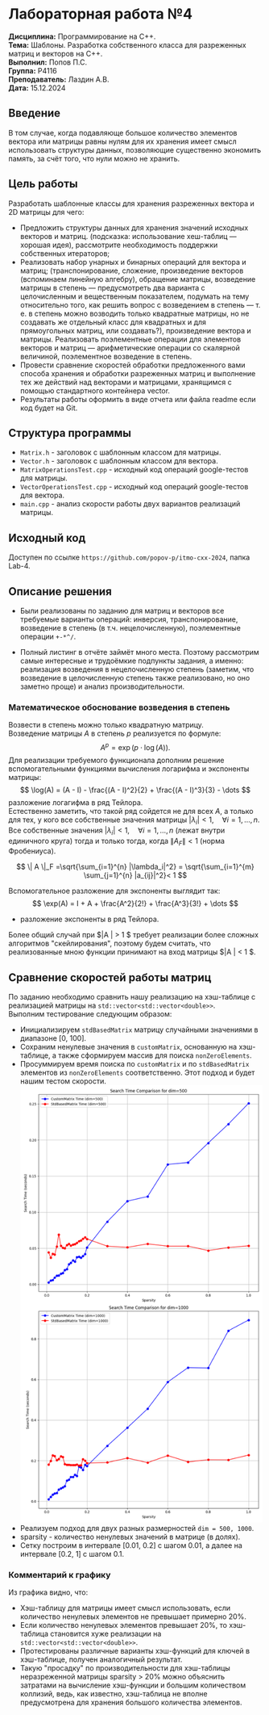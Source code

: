 # Лабораторная работа №4
**Дисциплина:** Программирование на С++.  
**Тема:** Шаблоны. Разработка собственного класса для разреженных матриц и векторов на C++.  
**Выполнил:** Попов П.С.  
**Группа:** P4116  
**Преподаватель:** Лаздин А.В.  
**Дата:** 15.12.2024

## Введение
В том случае, когда подавляюще большое количество элементов вектора или матрицы равны нулям для их хранения имеет смысл использовать структуры данных, позволяющие существенно экономить память, за счёт того, что нули можно не хранить.
## Цель работы

Разработать шаблонные классы для хранения разреженных вектора и 2D матрицы для чего:
- Предложить структуры данных для хранения значений исходных векторов и матриц. (подсказка: использование хеш-таблиц — хорошая идея), рассмотрите необходимость поддержки собственных итераторов;
- Реализовать набор унарных и бинарных операций для вектора и матриц; (транспонирование, сложение, произведение векторов (вспоминаем линейную алгебру), обращение матрицы, возведение матрицы в степень — предусмотреть два варианта с целочисленным и вещественным показателем, подумать на тему относительно того, как решить вопрос с возведением в степень — т.  е. в степень можно возводить только квадратные матрицы, но не создавать же отдельный класс для квадратных и для прямоугольных матриц, или создавать?), произведение вектора и матрицы.
Реализовать поэлементные операции для элементов векторов и матриц — арифметические операции со скалярной величиной, поэлементное возведение в степень.
- Провести сравнение скоростей обработки предложенного вами способа хранения и обработки разреженных матриц и выполнение тех же действий над векторами и матрицами, хранящимся с помощью стандартного контейнера vector.
- Результаты работы оформить в виде отчета или файла readme если код будет на Git.

## Структура программы
- `Matrix.h` - заголовок с шаблонным классом для матрицы.
- `Vector.h` - заголовок с шаблонным классом для вектора.
- `MatrixOperationsTest.cpp` - исходный код операций google-тестов для матрицы.
- `VectorOperationsTest.cpp` - исходный код операций google-тестов для вектора.
- `main.cpp` - анализ скорости работы двух вариантов реализаций матрицы.

## Исходный код 
Доступен по ссылке `https://github.com/popov-p/itmo-cxx-2024`, папка Lab-4.
## Описание решения
- Были реализованы по заданию для матриц и векторов все требуемые варианты операций: инверсия, транспонирование, возведение в степень (в т.ч. нецелочисленную), поэлементные операции `+-*^/`.

- Полный листинг в отчёте займёт много места. Поэтому рассмотрим самые интересные и трудоёмкие подпункты задания, а именно: реализация возведения в нецелочисленную степень (заметим, что возведение в целочисленную степень также реализовано, но оно заметно проще) и анализ производительности.
### Математическое обоснование возведения в степень
Возвести в степень можно только квадратную матрицу.  
Возведение матрицы $A$ в степень $p$ реализуется по формуле:
$$
A^p = \exp(p \cdot \log(A)).
$$
Для реализации требуемого функционала дополним решение вспомогательными функциями вычисления логарифма и экспоненты матрицы:
$$
\log(A) = (A - I) - \frac{(A - I)^2}{2} + \frac{(A - I)^3}{3} - \dots
$$
разложение логагифма в ряд Тейлора.  
Естественно заметить, что такой ряд сойдется не для всех $A$, а  только для тех, у кого все собственные значения матрицы $|\lambda_i| < 1, \quad \forall i = 1, \ldots, n$.  
Все собственные значения $|\lambda_i| < 1, \quad \forall i = 1, \ldots, n$ (лежат внутри единичного круга) тогда и только тогда, когда $\|A_F\| < 1$ (норма Фробениуса).

$$ \| A \|_F =\sqrt{\sum_{i=1}^{n} |\lambda_i|^2} = \sqrt{\sum_{i=1}^{m} \sum_{j=1}^{n} |a_{ij}|^2}< 1 $$

Вспомогательное разложение для экспоненты выглядит так: 
$$
\exp(A) = I + A + \frac{A^2}{2!} + \frac{A^3}{3!} + \dots
$$
- разложение экспоненты в ряд Тейлора.

Более общий случай при $\|A \| > 1 $ требует реализации более сложных алгоритмов "скейлирования", поэтому будем считать, что реализованные мною функции принимают на вход матрицы $\|A \| < 1 $.
## Сравнение скоростей работы матриц
По заданию необходимо сравнить нашу реализацию на хэш-таблице с реализацией матрицы на `std::vector<std::vector<double>>`.  
Выполним тестирование следующим образом:
- Инициализируем `stdBasedMatrix` матрицу случайными значениями в диапазоне [0, 100].
- Сохраним ненулевые значения в `customMatrix`, основанную на хэш-таблице, а также сформируем массив для поиска `nonZeroElements`.
- Просуммируем время поиска по `customMatrix` и по `stdBasedMatrix` элементов из `nonZeroElements` соответственно. Этот подход и будет нашим тестом скорости.
![Графики](output.png)
- Реализуем подход для двух разных размерностей `dim = 500, 1000`.
- sparsity - количество ненулевых значений в матрице (в долях).  
- Сетку построим в интервале [0.01, 0.2] c шагом 0.01, а далее на интервале [0.2, 1] с шагом 0.1.
### Комментарий к графику
Из графика видно, что:
- Хэш-таблицу для матрицы имеет смысл использовать, если количество ненулевых элементов не превышает примерно 20%.
- Если количество ненулевых элементов превышает 20%, то хэш-таблица становится хуже реализации на `std::vector<std::vector<double>>`.
- Протестированы различные варианты хэш-функций для ключей в хэш-таблице, получен аналогичный результат.
- Такую "просадку" по производительности для хэш-таблицы неразреженной матрицы sparsity > 20% можно объяснить затратами на вычисление хэш-функции и большим количеством коллизий, ведь, как известно, хэш-таблица не вполне предусмотрена для хранения большого количества элементов.
 